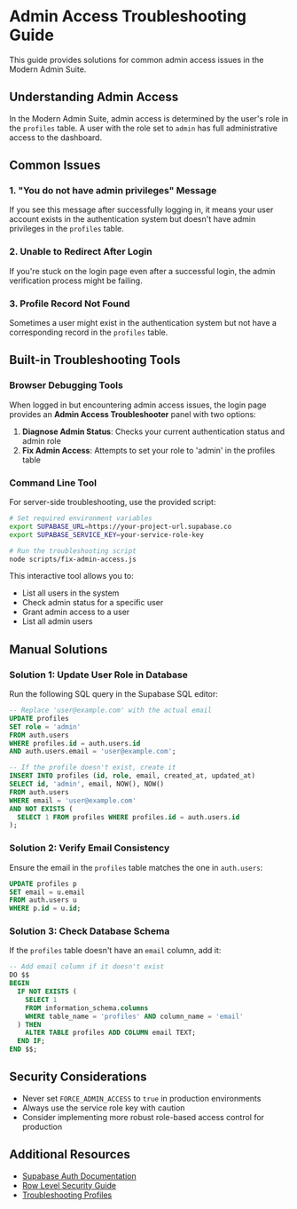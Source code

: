 # Admin Access Troubleshooting Guide

This guide provides solutions for common admin access issues in the Modern Admin Suite.

## Understanding Admin Access

In the Modern Admin Suite, admin access is determined by the user's role in the `profiles` table. A user with the role set to `admin` has full administrative access to the dashboard.

## Common Issues

### 1. "You do not have admin privileges" Message

If you see this message after successfully logging in, it means your user account exists in the authentication system but doesn't have admin privileges in the `profiles` table.

### 2. Unable to Redirect After Login

If you're stuck on the login page even after a successful login, the admin verification process might be failing.

### 3. Profile Record Not Found

Sometimes a user might exist in the authentication system but not have a corresponding record in the `profiles` table.

## Built-in Troubleshooting Tools

### Browser Debugging Tools

When logged in but encountering admin access issues, the login page provides an **Admin Access Troubleshooter** panel with two options:

1. **Diagnose Admin Status**: Checks your current authentication status and admin role
2. **Fix Admin Access**: Attempts to set your role to 'admin' in the profiles table

### Command Line Tool

For server-side troubleshooting, use the provided script:

```bash
# Set required environment variables
export SUPABASE_URL=https://your-project-url.supabase.co
export SUPABASE_SERVICE_KEY=your-service-role-key

# Run the troubleshooting script
node scripts/fix-admin-access.js
```

This interactive tool allows you to:
- List all users in the system
- Check admin status for a specific user
- Grant admin access to a user
- List all admin users

## Manual Solutions

### Solution 1: Update User Role in Database

Run the following SQL query in the Supabase SQL editor:

```sql
-- Replace 'user@example.com' with the actual email
UPDATE profiles
SET role = 'admin'
FROM auth.users
WHERE profiles.id = auth.users.id
AND auth.users.email = 'user@example.com';

-- If the profile doesn't exist, create it
INSERT INTO profiles (id, role, email, created_at, updated_at)
SELECT id, 'admin', email, NOW(), NOW()
FROM auth.users
WHERE email = 'user@example.com'
AND NOT EXISTS (
  SELECT 1 FROM profiles WHERE profiles.id = auth.users.id
);
```

### Solution 2: Verify Email Consistency

Ensure the email in the `profiles` table matches the one in `auth.users`:

```sql
UPDATE profiles p
SET email = u.email
FROM auth.users u
WHERE p.id = u.id;
```

### Solution 3: Check Database Schema

If the `profiles` table doesn't have an `email` column, add it:

```sql
-- Add email column if it doesn't exist
DO $$
BEGIN
  IF NOT EXISTS (
    SELECT 1
    FROM information_schema.columns
    WHERE table_name = 'profiles' AND column_name = 'email'
  ) THEN
    ALTER TABLE profiles ADD COLUMN email TEXT;
  END IF;
END $$;
```

## Security Considerations

- Never set `FORCE_ADMIN_ACCESS` to `true` in production environments
- Always use the service role key with caution
- Consider implementing more robust role-based access control for production

## Additional Resources

- [Supabase Auth Documentation](https://supabase.com/docs/guides/auth)
- [Row Level Security Guide](https://supabase.com/docs/guides/auth/row-level-security)
- [Troubleshooting Profiles](https://supabase.com/docs/guides/auth/managing-user-data) 